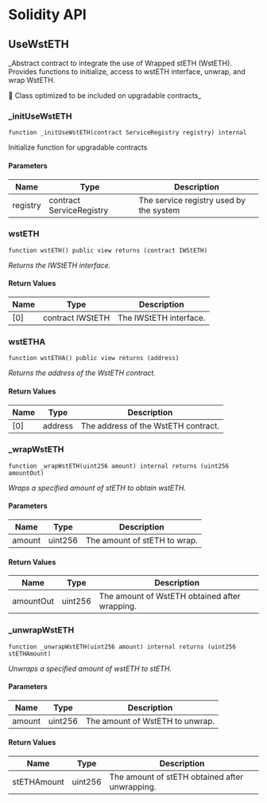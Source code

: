 # Solidity API

## UseWstETH

_Abstract contract to integrate the use of Wrapped stETH (WstETH).
     Provides functions to initialize, access to wstETH interface, unwrap, and wrap WstETH.

🚨 Class optimized to be included on upgradable contracts_

### _initUseWstETH

```solidity
function _initUseWstETH(contract ServiceRegistry registry) internal
```

Initialize function for upgradable contracts

#### Parameters

| Name | Type | Description |
| ---- | ---- | ----------- |
| registry | contract ServiceRegistry | The service registry used by the system |

### wstETH

```solidity
function wstETH() public view returns (contract IWStETH)
```

_Returns the IWStETH interface._

#### Return Values

| Name | Type | Description |
| ---- | ---- | ----------- |
| [0] | contract IWStETH | The IWStETH interface. |

### wstETHA

```solidity
function wstETHA() public view returns (address)
```

_Returns the address of the WstETH contract._

#### Return Values

| Name | Type | Description |
| ---- | ---- | ----------- |
| [0] | address | The address of the WstETH contract. |

### _wrapWstETH

```solidity
function _wrapWstETH(uint256 amount) internal returns (uint256 amountOut)
```

_Wraps a specified amount of stETH to obtain wstETH._

#### Parameters

| Name | Type | Description |
| ---- | ---- | ----------- |
| amount | uint256 | The amount of stETH to wrap. |

#### Return Values

| Name | Type | Description |
| ---- | ---- | ----------- |
| amountOut | uint256 | The amount of WstETH obtained after wrapping. |

### _unwrapWstETH

```solidity
function _unwrapWstETH(uint256 amount) internal returns (uint256 stETHAmount)
```

_Unwraps a specified amount of wstETH to stETH._

#### Parameters

| Name | Type | Description |
| ---- | ---- | ----------- |
| amount | uint256 | The amount of WstETH to unwrap. |

#### Return Values

| Name | Type | Description |
| ---- | ---- | ----------- |
| stETHAmount | uint256 | The amount of stETH obtained after unwrapping. |

